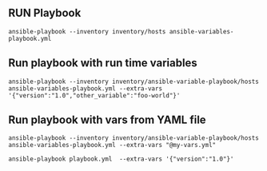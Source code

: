 ## RUN Playbook

```
ansible-playbook --inventory inventory/hosts ansible-variables-playbook.yml

```

## Run playbook with run time variables
```
ansible-playbook --inventory inventory/ansible-variable-playbook/hosts ansible-variables-playbook.yml --extra-vars '{"version":"1.0","other_variable":"foo-world"}' 
```


## Run playbook with vars from YAML file
```
ansible-playbook --inventory inventory/ansible-variable-playbook/hosts ansible-variables-playbook.yml --extra-vars "@my-vars.yml"
```

```
ansible-playbook playbook.yml  --extra-vars '{"version":"1.0"}' 
```
